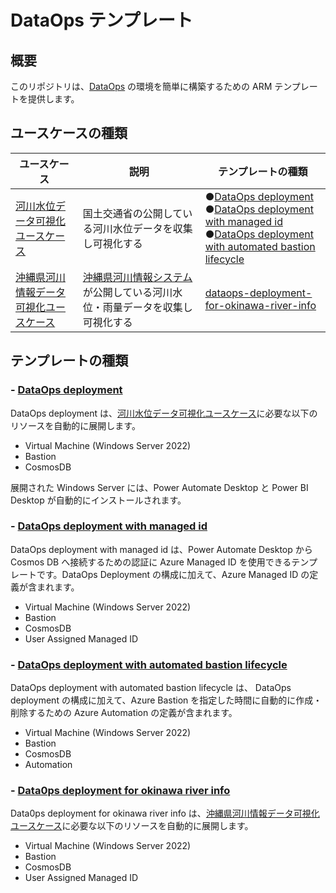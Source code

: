 # DataOps テンプレート

## 概要

このリポジトリは、[DataOps](https://www.gartner.com/en/information-technology/glossary/dataops) の環境を簡単に構築するための ARM テンプレートを提供します。

## ユースケースの種類

| ユースケース | 説明 | テンプレートの種類 |
| ------------ | ---- | ------------- |
| [河川水位データ可視化ユースケース](https://github.com/OkinawaOpenLaboratory/DataOpsTemplates/tree/main/usecases/river-water-level-collection) | 国土交通省の公開している河川水位データを収集し可視化する |  ●[DataOps deployment](https://github.com/OkinawaOpenLaboratory/DataOpsTemplates/tree/main/dataops-deployment)<br>●[DataOps deployment with managed id](https://github.com/OkinawaOpenLaboratory/DataOpsTemplates/tree/main/dataops-deployment-with-managed-id)<br>●[DataOps deployment with automated bastion lifecycle](https://github.com/OkinawaOpenLaboratory/DataOpsTemplates/tree/main/dataops-deployment-with-automated-bastion-lifecycle)|
| [沖縄県河川情報データ可視化ユースケース](https://github.com/OkinawaOpenLaboratory/DataOpsTemplates/tree/main/usecases/river-info-collection) |[沖縄県河川情報システム](http://www.bousai.okinawa.jp/river/kasen/)が公開している河川水位・雨量データを収集し可視化する | [dataops-deployment-for-okinawa-river-info](https://github.com/OkinawaOpenLaboratory/DataOpsTemplates/tree/main/dataops-deployment-of-okinawa-river-info) |

## テンプレートの種類

### - [DataOps deployment](https://github.com/OkinawaOpenLaboratory/DataOpsTemplates/tree/main/dataops-deployment)

DataOps deployment は、[河川水位データ可視化ユースケース](https://github.com/OkinawaOpenLaboratory/DataOpsTemplates/tree/main/usecases/river-water-level-collection)に必要な以下のリソースを自動的に展開します。

- Virtual Machine (Windows Server 2022)
- Bastion
- CosmosDB

展開された Windows Server には、Power Automate Desktop と Power BI Desktop が自動的にインストールされます。

### - [DataOps deployment with managed id](https://github.com/OkinawaOpenLaboratory/DataOpsTemplates/tree/main/dataops-deployment-with-managed-id)

DataOps deployment with managed id は、Power Automate Desktop から Cosmos DB へ接続するための認証に Azure Managed ID を使用できるテンプレートです。DataOps Deployment の構成に加えて、Azure Managed ID の定義が含まれます。

- Virtual Machine (Windows Server 2022)
- Bastion
- CosmosDB
- User Assigned Managed ID

### - [DataOps deployment with automated bastion lifecycle](https://github.com/OkinawaOpenLaboratory/DataOpsTemplates/tree/main/dataops-deployment-with-automated-bastion-lifecycle)

DataOps deployment with automated bastion lifecycle は、 DataOps deployment の構成に加えて、Azure Bastion を指定した時間に自動的に作成・削除するための Azure Automation の定義が含まれます。

- Virtual Machine (Windows Server 2022)
- Bastion
- CosmosDB
- Automation

### - [Data0ps deployment for okinawa river info](https://github.com/OkinawaOpenLaboratory/DataOpsTemplates/tree/main/dataops-deployment-of-okinawa-river-info) 

Data0ps deployment for okinawa river info は、[沖縄県河川情報データ可視化ユースケース](https://github.com/OkinawaOpenLaboratory/DataOpsTemplates/tree/main/usecases/river-info-collection)に必要な以下のリソースを自動的に展開します。

- Virtual Machine (Windows Server 2022)
- Bastion
- CosmosDB
- User Assigned Managed ID
